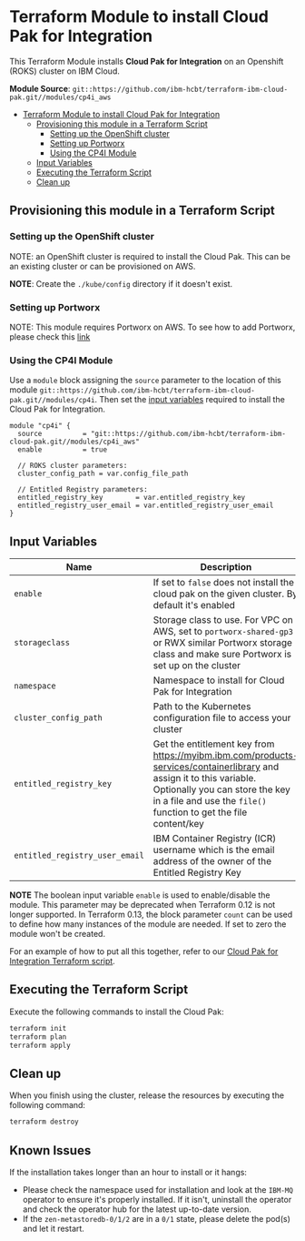 # Terraform Module to install Cloud Pak for Integration

This Terraform Module installs **Cloud Pak for Integration** on an Openshift (ROKS) cluster on IBM Cloud.

**Module Source**: `git::https://github.com/ibm-hcbt/terraform-ibm-cloud-pak.git//modules/cp4i_aws`

- [Terraform Module to install Cloud Pak for Integration](#terraform-module-to-install-cloud-pak-for-integration)
  - [Provisioning this module in a Terraform Script](#provisioning-this-module-in-a-terraform-script)
    - [Setting up the OpenShift cluster](#setting-up-the-openshift-cluster)
    - [Setting up Portworx](#setting-up-portworx)
    - [Using the CP4I Module](#using-the-cp4i-module)
  - [Input Variables](#input-variables)
  - [Executing the Terraform Script](#executing-the-terraform-script)
  - [Clean up](#clean-up)

## Provisioning this module in a Terraform Script

### Setting up the OpenShift cluster

NOTE: an OpenShift cluster is required to install the Cloud Pak. This can be an existing cluster or can be provisioned on AWS.

**NOTE**: Create the `./kube/config` directory if it doesn't exist.

### Setting up Portworx

NOTE: This module requires Portworx on AWS. To see how to add Portworx, please check this [link](https://github.com/ibm-hcbt/terraform-ibm-cloud-pak/tree/main/modulesportworx_aws)

### Using the CP4I Module

Use a `module` block assigning the `source` parameter to the location of this module `git::https://github.com/ibm-hcbt/terraform-ibm-cloud-pak.git//modules/cp4i`. Then set the [input variables](#input-variables) required to install the Cloud Pak for Integration.

```hcl
module "cp4i" {
  source          = "git::https://github.com/ibm-hcbt/terraform-ibm-cloud-pak.git//modules/cp4i_aws"
  enable          = true

  // ROKS cluster parameters:
  cluster_config_path = var.config_file_path

  // Entitled Registry parameters:
  entitled_registry_key        = var.entitled_registry_key
  entitled_registry_user_email = var.entitled_registry_user_email
}
```

## Input Variables

| Name                               | Description                                                                                                                                                                                                                | Default                     | Required |
| ---------------------------------- | -------------------------------------------------------------------------------------------------------------------------------------------------------------------------------------------------------------------------- | --------------------------- | -------- |
| `enable`                           | If set to `false` does not install the cloud pak on the given cluster. By default it's enabled  | `true`                      | No       |
| `storageclass`                           | Storage class to use.  For VPC on AWS, set to `portworx-shared-gp3` or RWX similar Portworx storage class and make sure Portworx is set up on the cluster                                                | `ibmc-file-gold-gid`                      | No       |
| `namespace`                           | Namespace to install for Cloud Pak for Integration | `cp4i`                      | No       |
| `cluster_config_path`                           | Path to the Kubernetes configuration file to access your cluster | `./.kube/config`                      | No       |
| `entitled_registry_key`            | Get the entitlement key from https://myibm.ibm.com/products-services/containerlibrary and assign it to this variable. Optionally you can store the key in a file and use the `file()` function to get the file content/key |                             | Yes      |
| `entitled_registry_user_email`     | IBM Container Registry (ICR) username which is the email address of the owner of the Entitled Registry Key |                             | Yes      |

**NOTE** The boolean input variable `enable` is used to enable/disable the module. This parameter may be deprecated when Terraform 0.12 is not longer supported. In Terraform 0.13, the block parameter `count` can be used to define how many instances of the module are needed. If set to zero the module won't be created.

For an example of how to put all this together, refer to our [Cloud Pak for Integration Terraform script](https://github.com/ibm-hcbt/cloud-pak-sandboxes/tree/master/terraform/cp4int).

## Executing the Terraform Script

Execute the following commands to install the Cloud Pak:

```bash
terraform init
terraform plan
terraform apply
```

## Clean up

When you finish using the cluster, release the resources by executing the following command:

```bash
terraform destroy
```

## Known Issues

If the installation takes longer than an hour to install or it hangs:

- Please check the namespace used for installation and look at the `IBM-MQ` operator to ensure it's properly installed. If it isn't, uninstall the operator and check the operator hub for the latest up-to-date version.
- If the `zen-metastoredb-0/1/2` are in a `0/1` state, please delete the pod(s) and let it restart.
